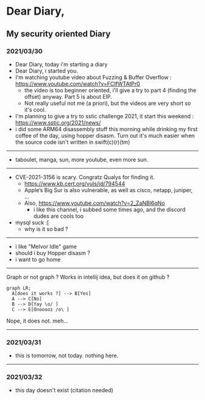 # Dear Diary,

## My security oriented Diary

### 2021/03/30

- Dear Diary, today i'm starting a diary
- Dear Diary, i started you.
- I'm watching youtube video about Fuzzing & Buffer Overflow : https://www.youtube.com/watch?v=FCIfWTAtPr0
  - the video is too beginner oriented, i'll give a try to part 4 (finding the offset) anyway.
      Part 5 is about EIP. 
  - Not really useful not me (a priori), but the videos are very short so it's cool.
- I'm planning to give a try to sstic challenge 2021, it start this weekend : https://www.sstic.org/2021/news/
- i did some ARM64 disassembly stuff this morning while drinking my first coffee of the day, using hopper disasm. 
Turn out it's much easier when the source code isn't written in swift(c)(r)(tm)

---

- taboulet, manga, sun, more youtube, even more sun.

---

- CVE-2021-3156 is scary. Congratz Qualys for finding it.
  - https://www.kb.cert.org/vuls/id/794544
  - Apple’s Big Sur is also vulnerable, as well as cisco, netapp, juniper, ...
  - Also, https://www.youtube.com/watch?v=2_ZaNBl6qNo
    - i like this channel, i subbed some times ago, and the discord dudes are cools too
- mysql suck :[
  - why is it so bad ?

---

- i like "Melvor Idle" game
- should i buy Hopper disasm ?
- i want to go home

---
Graph or not graph ? Works in intellij idea, but does it on github ?

````mermaid
graph LR;
  A[does it works ?] --> B[Yes]
  A --> C[No]
  B --> D[Yay \o/ ]
  C --> E[Onooooz /o\ ]
````

Nope, it does not. meh...

---

### 2021/03/31

- this is tomorrow, not today. nothing here.

---

### 2021/03/32

- this day doesn't exist (citation needed)

